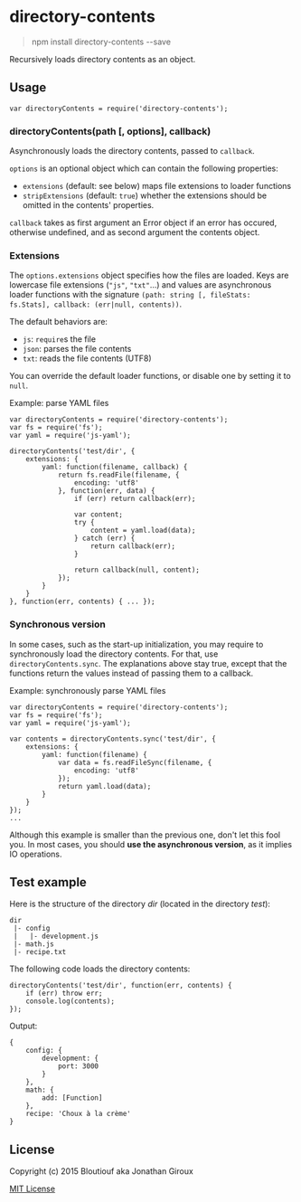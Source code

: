 # directory-contents

> npm install directory-contents --save

Recursively loads directory contents as an object.

## Usage

	var directoryContents = require('directory-contents');

### directoryContents(path [, options], callback)

Asynchronously loads the directory contents, passed to `callback`.

`options` is an optional object which can contain the following properties:

* `extensions` (default: see below) maps file extensions to loader functions
* `stripExtensions` (default: `true`) whether the extensions should be omitted in the contents' properties.

`callback` takes as first argument an Error object if an error has occured, otherwise undefined, and as second argument the contents object.

### Extensions

The `options.extensions` object specifies how the files are loaded. Keys are lowercase file extensions (`"js"`, `"txt"`...) and values are asynchronous loader functions with the signature `(path: string [, fileStats: fs.Stats], callback: (err|null, contents))`.

The default behaviors are:

* `js`: `require`s the file
* `json`: parses the file contents
* `txt`: reads the file contents (UTF8)

You can override the default loader functions, or disable one by setting it to `null`.

Example: parse YAML files

	var directoryContents = require('directory-contents');
	var fs = require('fs');
	var yaml = require('js-yaml');
	
	directoryContents('test/dir', {
		extensions: {
			yaml: function(filename, callback) {
				return fs.readFile(filename, {
					encoding: 'utf8'
				}, function(err, data) {
					if (err) return callback(err);
					
					var content;
					try {
						content = yaml.load(data);
					} catch (err) {
						return callback(err);
					}
					
					return callback(null, content);
				});
			}
		}
	}, function(err, contents) { ... });

### Synchronous version

In some cases, such as the start-up initialization, you may require to synchronously load the directory contents. For that, use `directoryContents.sync`. The explanations above stay true, except that the functions return the values instead of passing them to a callback.

Example: synchronously parse YAML files

	var directoryContents = require('directory-contents');
	var fs = require('fs');
	var yaml = require('js-yaml');
	
	var contents = directoryContents.sync('test/dir', {
		extensions: {
			yaml: function(filename) {
				var data = fs.readFileSync(filename, {
					encoding: 'utf8'
				});
				return yaml.load(data);
			}
		}
	});
	...

Although this example is smaller than the previous one, don't let this fool you. In most cases, you should **use the asynchronous version**, as it implies IO operations.



## Test example

Here is the structure of the directory _dir_ (located in the directory _test_):

	dir
	 |- config
	 |   |- development.js
	 |- math.js
	 |- recipe.txt

The following code loads the directory contents:

	directoryContents('test/dir', function(err, contents) {
		if (err) throw err;
		console.log(contents);
	});

Output:

	{
		config: {
			development: {
				port: 3000
			}
		},
		math: {
			add: [Function]
		},
 		recipe: 'Choux à la crème'
	}

## License

Copyright (c) 2015 Bloutiouf aka Jonathan Giroux

[MIT License](http://opensource.org/licenses/MIT)
